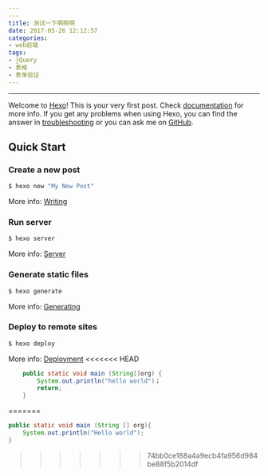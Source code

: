 ```yaml
---
---
title: 测试一下啊啊啊
date: 2017-05-26 12:12:57
categories:
- web前端
tags:
- jQuery
- 表格
- 表单验证
---
```

---
Welcome to [Hexo](https://hexo.io/)! This is your very first post. Check [documentation](https://hexo.io/docs/) for more info. If you get any problems when using Hexo, you can find the answer in [troubleshooting](https://hexo.io/docs/troubleshooting.html) or you can ask me on [GitHub](https://github.com/hexojs/hexo/issues).

## Quick Start

### Create a new post

``` bash
$ hexo new "My New Post"
```

More info: [Writing](https://hexo.io/docs/writing.html)

### Run server

``` bash
$ hexo server
```

More info: [Server](https://hexo.io/docs/server.html)

### Generate static files

``` bash
$ hexo generate
```

More info: [Generating](https://hexo.io/docs/generating.html)

### Deploy to remote sites

``` java
$ hexo deploy
```

More info: [Deployment](https://hexo.io/docs/one-command-deployment.html)
<<<<<<< HEAD
``` java
	public static void main (String[]org) {
		System.out.println("hello world")；
		return;
	}
```
=======

``` java
public static void main (String [] org){
	System.out.println("Hello world");
}
```
>>>>>>> 74bb0ce188a4a9ecb4fa956d984be88f5b2014df
